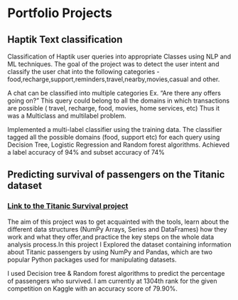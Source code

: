 # Portfolio Projects

## Haptik Text classification
Classification of Haptik user queries into appropriate Classes using NLP and ML techniques.
The goal of the project was to detect the user intent and classify the user chat into the following categories - food,recharge,support,reminders,travel,nearby,movies,casual and other.

A chat can be classified into multiple categories Ex. “Are there any offers going on?” This query could belong to all the domains in which transactions are possible ( travel, recharge, food, movies, home services, etc) Thus it was a Multiclass and multilabel problem.

Implemented a multi-label classifier using the training data. The classifier tagged all the possible domains (food, support etc) for each query using Decision Tree, Logistic Regression and Random forest algorithms.
Achieved a label accuracy of 94% and subset accuracy of 74%

## Predicting survival of passengers on the Titanic dataset
### [Link to the Titanic Survival project](https://github.com/gowthamdongari/Titanic_Survival)
The aim of this project was to get acquainted with the tools, learn about the different data structures (NumPy Arrays, Series and DataFrames) how they work and what they offer,and practice the key steps on the whole data analysis process.In this project I Explored the dataset containing information about Titanic passengers by using NumPy and Pandas, which are two popular Python packages used for manipulating datasets. 

I used Decision tree & Random forest algorithms to predict the percentage of passengers who survived.
I am currently at 1304th rank for the given competition on Kaggle with an accuracy score of 79.90%.
